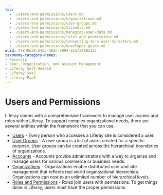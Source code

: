 ```yaml
---
toc:
  - ./users-and-permissions/users.md
  - ./users-and-permissions/organizations.md
  - ./users-and-permissions/user-groups.md
  - ./users-and-permissions/accounts.md
  - ./users-and-permissions/managing-user-data.md
  - ./users-and-permissions/roles-and-permissions.md
  - ./users-and-permissions/connecting-to-a-user-directory.md
  - ./users-and-permissions/developer-guide.md
uuid: 4a848d39-d4c5-482c-a894-e1afa4881323
taxonomy-category-names:
- Security
- User, Organization, and Account Management
- Liferay Self-Hosted
- Liferay SaaS
- Liferay PaaS
---
```


# Users and Permissions

Liferay comes with a comprehensive framework to manage user access and roles within Liferay. To support complex organizational needs, there are several entities within the framework that you can use.

* [Users](./users-and-permissions/users.md) - Every person who accesses a Liferay site is considered a user.
* [User Groups](./users-and-permissions/user-groups.md) - A user group is a list of users created for a specific purpose. User groups can be created across the hierarchical boundaries of organizations.
* [Accounts](./users-and-permissions/accounts.md) - Accounts provide administrators with a way to organize and manage users for various commerce or business needs.
* [Organizations](./users-and-permissions/organizations.md) - Organizations enable distributed user and site management that reflects real world organizational hierarchies. Organizations can nest to an unlimited number of hierarchical levels.
* [Roles and Permissions](./users-and-permissions/roles-and-permissions.md) - Roles join users with permissions. To get things done in Liferay, users must have the proper permissions. 